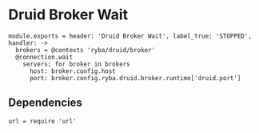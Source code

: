 
# Druid Broker Wait

    module.exports = header: 'Druid Broker Wait', label_true: 'STOPPED', handler: ->
      brokers = @contexts 'ryba/druid/broker'
      @connection.wait
        servers: for broker in brokers
          host: broker.config.host
          port: broker.config.ryba.druid.broker.runtime['druid.port']

## Dependencies

    url = require 'url'
